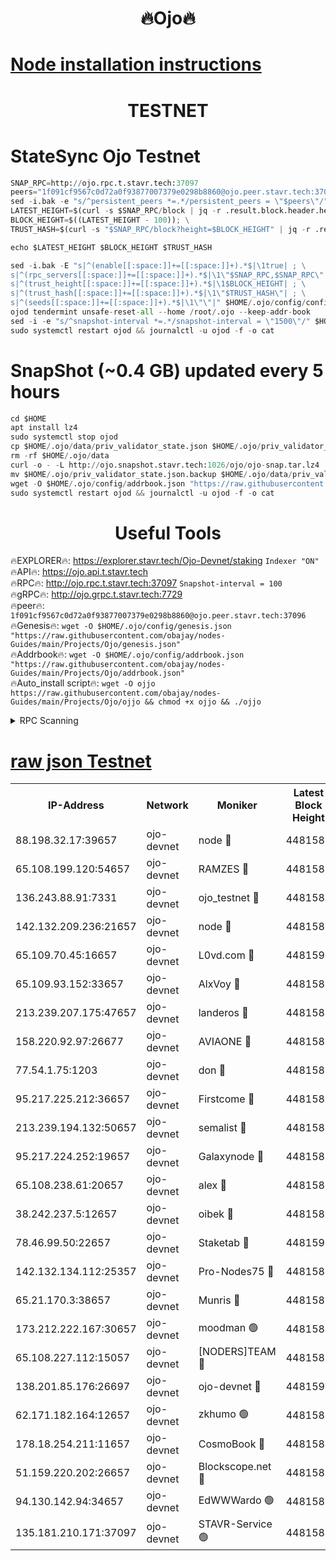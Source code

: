 <h1 align="center"> 🔥Ojo🔥</h1>

[Node installation instructions](https://github.com/obajay/nodes-Guides/tree/main/Projects/Ojo)
=

<h1 align="center"> TESTNET</h1>

# StateSync Ojo Testnet
```python
SNAP_RPC=http://ojo.rpc.t.stavr.tech:37097
peers="1f091cf9567c0d72a0f93877007379e0298b8860@ojo.peer.stavr.tech:37096"
sed -i.bak -e "s/^persistent_peers *=.*/persistent_peers = \"$peers\"/" $HOME/.ojo/config/config.toml
LATEST_HEIGHT=$(curl -s $SNAP_RPC/block | jq -r .result.block.header.height); \
BLOCK_HEIGHT=$((LATEST_HEIGHT - 100)); \
TRUST_HASH=$(curl -s "$SNAP_RPC/block?height=$BLOCK_HEIGHT" | jq -r .result.block_id.hash)

echo $LATEST_HEIGHT $BLOCK_HEIGHT $TRUST_HASH

sed -i.bak -E "s|^(enable[[:space:]]+=[[:space:]]+).*$|\1true| ; \
s|^(rpc_servers[[:space:]]+=[[:space:]]+).*$|\1\"$SNAP_RPC,$SNAP_RPC\"| ; \
s|^(trust_height[[:space:]]+=[[:space:]]+).*$|\1$BLOCK_HEIGHT| ; \
s|^(trust_hash[[:space:]]+=[[:space:]]+).*$|\1\"$TRUST_HASH\"| ; \
s|^(seeds[[:space:]]+=[[:space:]]+).*$|\1\"\"|" $HOME/.ojo/config/config.toml
ojod tendermint unsafe-reset-all --home /root/.ojo --keep-addr-book
sed -i -e "s/^snapshot-interval *=.*/snapshot-interval = \"1500\"/" $HOME/.ojo/config/app.toml
sudo systemctl restart ojod && journalctl -u ojod -f -o cat
```
# SnapShot (~0.4 GB) updated every 5 hours
```python
cd $HOME
apt install lz4
sudo systemctl stop ojod
cp $HOME/.ojo/data/priv_validator_state.json $HOME/.ojo/priv_validator_state.json.backup
rm -rf $HOME/.ojo/data
curl -o - -L http://ojo.snapshot.stavr.tech:1026/ojo/ojo-snap.tar.lz4 | lz4 -c -d - | tar -x -C $HOME/.ojo --strip-components 2
mv $HOME/.ojo/priv_validator_state.json.backup $HOME/.ojo/data/priv_validator_state.json
wget -O $HOME/.ojo/config/addrbook.json "https://raw.githubusercontent.com/obajay/nodes-Guides/main/Projects/Ojo/addrbook.json"
sudo systemctl restart ojod && journalctl -u ojod -f -o cat
```
 <h1 align="center"> Useful Tools</h1>

🔥EXPLORER🔥:        https://explorer.stavr.tech/Ojo-Devnet/staking        `Indexer "ON"` \
🔥API🔥:                     https://ojo.api.t.stavr.tech \
🔥RPC🔥:                    http://ojo.rpc.t.stavr.tech:37097              `Snapshot-interval = 100` \
🔥gRPC🔥:                  http://ojo.grpc.t.stavr.tech:7729 \
🔥peer🔥:                   `1f091cf9567c0d72a0f93877007379e0298b8860@ojo.peer.stavr.tech:37096` \
🔥Genesis🔥:    ```wget -O $HOME/.ojo/config/genesis.json "https://raw.githubusercontent.com/obajay/nodes-Guides/main/Projects/Ojo/genesis.json"``` \
🔥Addrbook🔥:    ```wget -O $HOME/.ojo/config/addrbook.json "https://raw.githubusercontent.com/obajay/nodes-Guides/main/Projects/Ojo/addrbook.json"``` \
🔥Auto_install script🔥: ```wget -O ojjo https://raw.githubusercontent.com/obajay/nodes-Guides/main/Projects/Ojo/ojjo && chmod +x ojjo && ./ojjo```


<details>
<summary>RPC Scanning</summary>

<h2 align="center"> We scan nodes in real time every 4 hours. And we provide the final result of RPC endpoints.
We cannot influence the operation of these nodes in any way. </h2>


```python
If Voting Power is higher than 0 --> then the Node is a validator of the network and may be subject to attack and be a potential threat to the chain.
```
```python
We marked such validators with a red symbol
```

</details>

[raw json Testnet](https://rpc-check.ojot.stavr.tech/ojot/rpc-ojot-result.json)
=


<table><tr><th>IP-Address</th><th>Network</th><th>Moniker</th><th>Latest Block Height</th><th>Earliest Block Height</th><th>Catching Up</th><th>Tx Index</th><th>Voting Power</th><th>Scan Time</th></tr><tr><td>88.198.32.17:39657</td><td>ojo-devnet</td><td>node 🔴</td><td>4481589</td><td>300001</td><td>False</td><td>on</td><td>65654</td><td>2023-12-14T04:48:02.409572827UTC</td></tr><tr><td>65.108.199.120:54657</td><td>ojo-devnet</td><td>RAMZES 🔴</td><td>4481583</td><td>306156</td><td>False</td><td>on</td><td>15420</td><td>2023-12-14T04:47:34.173454909UTC</td></tr><tr><td>136.243.88.91:7331</td><td>ojo-devnet</td><td>ojo_testnet 🔴</td><td>4481585</td><td>308845</td><td>False</td><td>on</td><td>1000</td><td>2023-12-14T04:47:40.838210734UTC</td></tr><tr><td>142.132.209.236:21657</td><td>ojo-devnet</td><td>node 🔴</td><td>4481588</td><td>350001</td><td>False</td><td>on</td><td>1999</td><td>2023-12-14T04:48:00.863593480UTC</td></tr><tr><td>65.109.70.45:16657</td><td>ojo-devnet</td><td>L0vd.com 🔴</td><td>4481590</td><td>695918</td><td>False</td><td>off</td><td>998</td><td>2023-12-14T04:48:10.236020557UTC</td></tr><tr><td>65.109.93.152:33657</td><td>ojo-devnet</td><td>AlxVoy 🔴</td><td>4481588</td><td>2319801</td><td>False</td><td>on</td><td>4536782</td><td>2023-12-14T04:48:00.619597541UTC</td></tr><tr><td>213.239.207.175:47657</td><td>ojo-devnet</td><td>landeros 🔴</td><td>4481587</td><td>2714001</td><td>False</td><td>off</td><td>11083</td><td>2023-12-14T04:47:54.032916081UTC</td></tr><tr><td>158.220.92.97:26677</td><td>ojo-devnet</td><td>AVIAONE 🔴</td><td>4481587</td><td>2754001</td><td>False</td><td>on</td><td>13867</td><td>2023-12-14T04:47:53.793576090UTC</td></tr><tr><td>77.54.1.75:1203</td><td>ojo-devnet</td><td>don 🔴</td><td>4481588</td><td>2906401</td><td>False</td><td>on</td><td>10</td><td>2023-12-14T04:48:02.117504100UTC</td></tr><tr><td>95.217.225.212:36657</td><td>ojo-devnet</td><td>Firstcome 🔴</td><td>4481585</td><td>2985946</td><td>False</td><td>on</td><td>13566</td><td>2023-12-14T04:47:40.506274779UTC</td></tr><tr><td>213.239.194.132:50657</td><td>ojo-devnet</td><td>semalist 🔴</td><td>4481584</td><td>3223522</td><td>False</td><td>on</td><td>19037</td><td>2023-12-14T04:47:34.415180764UTC</td></tr><tr><td>95.217.224.252:19657</td><td>ojo-devnet</td><td>Galaxynode 🔴</td><td>4481589</td><td>3685492</td><td>False</td><td>on</td><td>11888</td><td>2023-12-14T04:48:05.056621694UTC</td></tr><tr><td>65.108.238.61:20657</td><td>ojo-devnet</td><td>alex 🔴</td><td>4481583</td><td>4158001</td><td>False</td><td>on</td><td>11359</td><td>2023-12-14T04:47:33.498776112UTC</td></tr><tr><td>38.242.237.5:12657</td><td>ojo-devnet</td><td>oibek 🔴</td><td>4481583</td><td>4196001</td><td>False</td><td>off</td><td>1008</td><td>2023-12-14T04:47:34.759142269UTC</td></tr><tr><td>78.46.99.50:22657</td><td>ojo-devnet</td><td>Staketab 🔴</td><td>4481590</td><td>4254801</td><td>False</td><td>on</td><td>1276</td><td>2023-12-14T04:48:10.529380717UTC</td></tr><tr><td>142.132.134.112:25357</td><td>ojo-devnet</td><td>Pro-Nodes75 🔴</td><td>4481584</td><td>4381584</td><td>False</td><td>on</td><td>24651</td><td>2023-12-14T04:47:37.706740535UTC</td></tr><tr><td>65.21.170.3:38657</td><td>ojo-devnet</td><td>Munris 🔴</td><td>4481585</td><td>4381585</td><td>False</td><td>off</td><td>20123</td><td>2023-12-14T04:47:40.151830093UTC</td></tr><tr><td>173.212.222.167:30657</td><td>ojo-devnet</td><td>moodman 🟢</td><td>4481586</td><td>4381586</td><td>False</td><td>off</td><td>0</td><td>2023-12-14T04:47:49.307266878UTC</td></tr><tr><td>65.108.227.112:15057</td><td>ojo-devnet</td><td>[NODERS]TEAM 🔴</td><td>4481589</td><td>4381589</td><td>False</td><td>off</td><td>9999</td><td>2023-12-14T04:48:07.490115151UTC</td></tr><tr><td>138.201.85.176:26697</td><td>ojo-devnet</td><td>ojo-devnet 🔴</td><td>4481590</td><td>4381590</td><td>False</td><td>on</td><td>1000024000</td><td>2023-12-14T04:48:09.864435172UTC</td></tr><tr><td>62.171.182.164:12657</td><td>ojo-devnet</td><td>zkhumo 🟢</td><td>4481587</td><td>4384001</td><td>False</td><td>off</td><td>0</td><td>2023-12-14T04:48:01.310693692UTC</td></tr><tr><td>178.18.254.211:11657</td><td>ojo-devnet</td><td>CosmoBook 🔴</td><td>4481588</td><td>4392001</td><td>False</td><td>off</td><td>1068</td><td>2023-12-14T04:48:01.629274515UTC</td></tr><tr><td>51.159.220.202:26657</td><td>ojo-devnet</td><td>Blockscope.net 🔴</td><td>4481583</td><td>4425001</td><td>False</td><td>on</td><td>981</td><td>2023-12-14T04:47:33.174903240UTC</td></tr><tr><td>94.130.142.94:34657</td><td>ojo-devnet</td><td>EdWWWardo 🟢</td><td>4481588</td><td>4438946</td><td>False</td><td>on</td><td>0</td><td>2023-12-14T04:47:58.257641017UTC</td></tr><tr><td>135.181.210.171:37097</td><td>ojo-devnet</td><td>STAVR-Service 🟢</td><td>4481584</td><td>4480001</td><td>False</td><td>on</td><td>0</td><td>2023-12-14T04:47:35.405548381UTC</td></tr></table>